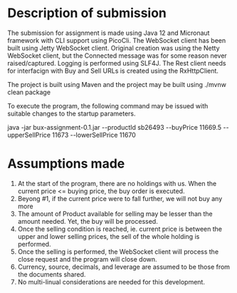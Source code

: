 # Description of submission

The submission for assignment is made using Java 12 and Micronaut framework with CLI support using PicoCli. The WebSocket client has been built using Jetty WebSocket client. Original creation was using the Netty WebSocket client, but the Connected message was for some reason never raised/captured. Logging is performed using SLF4J. The Rest client needs for interfacign with Buy and Sell URLs is created using the RxHttpClient. 

The project is built using Maven and the project may be built using
./mvnw clean package

To execute the program, the following command may be issued with suitable changes to the startup parameters.

java -jar bux-assignment-0.1.jar --productId sb26493 --buyPrice 11669.5 --upperSellPrice 11673 --lowerSellPrice 11670

# Assumptions made
1. At the start of the program, there are no holdings with us. When the current price <= buying price, the buy order is executed.
2. Beyong #1, if the current price were to fall further, we will not buy any more
3. The amount of Product available for selling may be lesser than the amount needed. Yet, the buy will be processed.
4. Once the selling condition is reached, ie. current price is between the upper and lower selling prices, the sell of the whole holding is performed.
5. Once the selling is performed, the WebSocket client will process the close request and the program will close down.
6. Currency, source, decimals, and leverage are assumed to be those from the documents shared.
7. No multi-linual considerations are needed for this development. 
